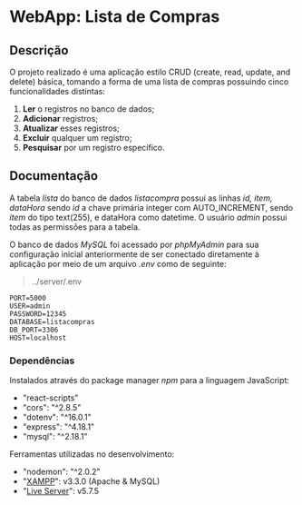 # WebApp: Lista de Compras

## Descrição
O projeto realizado é uma aplicação estilo CRUD (create, read, update, and delete) básica, tomando a forma de uma lista de compras possuindo cinco funcionalidades distintas:
 1. **Ler** o registros no banco de dados;
 2. **Adicionar** registros;
 3. **Atualizar** esses registros;
 4. **Excluir** qualquer um registro;
 5. **Pesquisar** por um registro específico.

## Documentação
A tabela *lista* do banco de dados *listacompra* possui as linhas *id, item, dataHora* sendo *id* a chave primária integer com AUTO_INCREMENT, sendo *item* do tipo text(255), e dataHora como datetime. O usuário *admin* possui todas as permissões para a tabela.

O banco de dados *MySQL* foi acessado por *phpMyAdmin* para sua configuração inicial anteriormente de ser conectado diretamente à aplicação por meio de um arquivo *.env* como de seguinte:

> ../server/.env

    PORT=5000
    USER=admin
    PASSWORD=12345
    DATABASE=listacompras
    DB_PORT=3306
    HOST=localhost

### Dependências
Instalados através do package manager *npm* para a linguagem JavaScript:
 - "react-scripts"
 - "cors": "^2.8.5"
 - "dotenv": "^16.0.1"
 - "express": "^4.18.1"
 - "mysql": "^2.18.1"

Ferramentas utilizadas no desenvolvimento:
 - "nodemon": "^2.0.2"
 - "[XAMPP](https://www.apachefriends.org/)": v3.3.0 (Apache & MySQL)
 - "[Live Server](https://marketplace.visualstudio.com/items?itemName=ritwickdey.LiveServer)": v5.7.5
